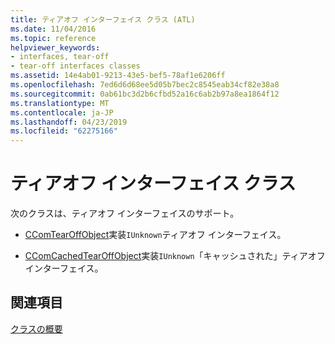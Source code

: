 ```yaml
---
title: ティアオフ インターフェイス クラス (ATL)
ms.date: 11/04/2016
ms.topic: reference
helpviewer_keywords:
- interfaces, tear-off
- tear-off interfaces classes
ms.assetid: 14e4ab01-9213-43e5-bef5-78af1e6206ff
ms.openlocfilehash: 7ed6d6d68ee5d05b7bec2c8545eab34cf82e38a8
ms.sourcegitcommit: 0ab61bc3d2b6cfbd52a16c6ab2b97a8ea1864f12
ms.translationtype: MT
ms.contentlocale: ja-JP
ms.lasthandoff: 04/23/2019
ms.locfileid: "62275166"
---
```

# <a name="tear-off-interfaces-classes"></a>ティアオフ インターフェイス クラス

次のクラスは、ティアオフ インターフェイスのサポート。

- [CComTearOffObject](../atl/reference/ccomtearoffobject-class.md)実装`IUnknown`ティアオフ インターフェイス。

- [CComCachedTearOffObject](../atl/reference/ccomcachedtearoffobject-class.md)実装`IUnknown`「キャッシュされた」ティアオフ インターフェイス。

## <a name="see-also"></a>関連項目

[クラスの概要](../atl/atl-class-overview.md)
